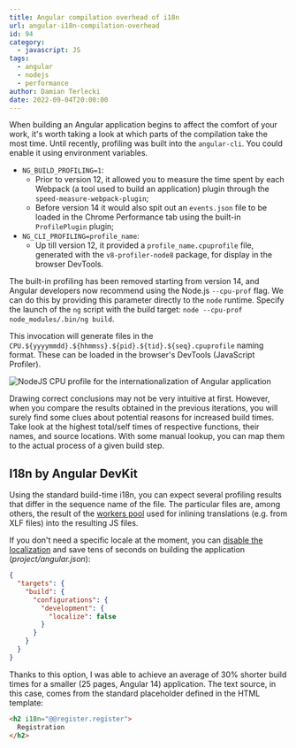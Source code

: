 ```yaml
---
title: Angular compilation overhead of i18n
url: angular-i18n-compilation-overhead
id: 94
category:
  - javascript: JS
tags:
  - angular
  - nodejs
  - performance
author: Damian Terlecki
date: 2022-09-04T20:00:00
---
```


When building an Angular application begins to affect the comfort of your work, it's worth taking a look at which parts
of the compilation take the most time. Until recently, profiling was built into the `angular-cli`. You could enable it using environment variables.
- `NG_BUILD_PROFILING=1`:
  - Prior to version 12, it allowed you to measure the time spent by each Webpack (a tool used to build an application) plugin through the `speed-measure-webpack-plugin`;
  - Before version 14 it would also spit out an `events.json` file to be loaded in the Chrome Performance tab using the built-in` ProfilePlugin` plugin;
- `NG_CLI_PROFILING=profile_name`:
  - Up till version 12, it provided a `profile_name.cpuprofile` file, generated with the `v8-profiler-node8` package, for display in the browser DevTools.

The built-in profiling has been removed starting from version 14, and Angular developers now recommend using the Node.js `--cpu-prof` flag. We can do this by providing this parameter directly to
the `node` runtime. Specify the launch of the `ng` script with the build target: `node --cpu-prof node_modules/.bin/ng build`.

This invocation will generate files in the `CPU.${yyyymmdd}.${hhmmss}.${pid}.${tid}.${seq}.cpuprofile` naming format.
These can be loaded in the browser's DevTools (JavaScript Profiler).

<img src="/img/hq/node-cpuprof-angular-i18n-build.png" alt="NodeJS CPU profile for the internationalization of Angular application" title="NodeJS CPU profile for the internationalization of Angular applications">

Drawing correct conclusions may not be very intuitive at first. However, when you compare the results obtained in the previous iterations, you will surely find some clues
about potential reasons for increased build times. Take look at the highest total/self times of respective functions, their names, and source locations.
With some manual lookup, you can map them to the actual process of a given build step.

## I18n by Angular DevKit

Using the standard build-time i18n, you can expect several profiling results that differ in the sequence name of the file.
The particular files are, among others, the result of the [workers pool](https://github.com/angular/angular-cli/blob/14.2.x/packages/angular_devkit/build_angular/src/utils/action-executor.ts)
used for inlining translations (e.g. from XLF files) into the resulting JS files.

If you don't need a specific locale at the moment, you
can [disable the localization](https://github.com/angular/angular-cli/blob/14.2.x/packages/angular_devkit/build_angular/src/utils/i18n-options.ts#L175)
and save tens of seconds on building the application (*project/angular.json*):

```json
{
  "targets": {
    "build": {
      "configurations": {
        "development": {
          "localize": false
        }
      }
    }
  }
}
```

Thanks to this option, I was able to achieve an average of 30% shorter build times for a smaller (25 pages, Angular 14) application.
The text source, in this case, comes from the standard placeholder defined in the HTML template:

```html
<h2 i18n="@@register.register">
  Registration
</h2>
```